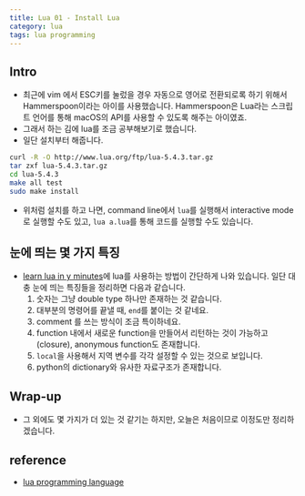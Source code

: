 ```yaml
---
title: Lua 01 - Install Lua
category: lua 
tags: lua programming
---
```


## Intro 

- 최근에 vim 에서 ESC키를 눌렀을 경우 자동으로 영어로 전환되로록 하기 위해서 Hammerspoon이라는 아이를 사용했습니다. Hammerspoon은 Lua라는 스크립트 언어를 통해 macOS의 API를 사용할 수 있도록 해주는 아이였죠.
- 그래서 하는 김에 lua를 조금 공부해보기로 했습니다.
- 일단 설치부터 해줍니다.

```bash
curl -R -O http://www.lua.org/ftp/lua-5.4.3.tar.gz
tar zxf lua-5.4.3.tar.gz
cd lua-5.4.3
make all test
sudo make install 
```

- 위처럼 설치를 하고 나면, command line에서 `lua`를 실행해서 interactive mode로 실행할 수도 있고, `lua a.lua`를 통해 코드를 실행할 수도 있습니다.

## 눈에 띄는 몇 가지 특징

- [learn lua in y minutes](https://learnxinyminutes.com/docs/lua/)에 lua를 사용하는 방법이 간단하게 나와 있습니다. 일단 대충 눈에 띄는 특징들을 정리하면 다음과 같습니다.
    1. 숫자는 그냥 double type 하나만 존재하는 것 같습니다.
    2. 대부분의 명령어를 끝낼 때, `end`를 붙이는 것 같네요.
    3. comment 를 쓰는 방식이 조금 특이하네요.
    4. function 내에서 새로운 function을 만들어서 리턴하는 것이 가능하고(closure), anonymous function도 존재합니다.
    5. `local`을 사용해서 지역 변수를 각각 설정할 수 있는 것으로 보입니다. 
    6. python의 dictionary와 유사한 자료구조가 존재합니다.

## Wrap-up

- 그 외에도 몇 가지가 더 있는 것 같기는 하지만, 오늘은 처음이므로 이정도만 정리하겠습니다.

## reference

- [lua programming language](https://www.lua.org/)
